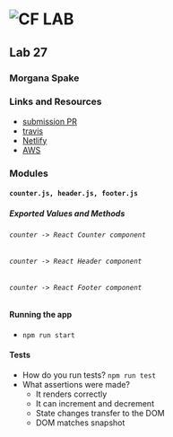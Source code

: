 ![CF](http://i.imgur.com/7v5ASc8.png) LAB  
=================================================  
  
## Lab 27  
  
### Morgana Spake  
  
### Links and Resources  
* [submission PR](https://github.com/401-advanced-javascript-mspake/lab-27/pull/1)  
* [travis](https://www.travis-ci.com/401-advanced-javascript-mspake/lab-27)  
* [Netlify](https://competent-einstein-63fc75.netlify.com/#)   
* [AWS](https://tests-and-styling.d1sqzndvbbhh49.amplifyapp.com/)    
  
### Modules   
#### `counter.js, header.js, footer.js`    
##### Exported Values and Methods  
  
###### `counter -> React Counter component`  
###### `counter -> React Header component`  
###### `counter -> React Footer component`  
  
#### Running the app  
* `npm run start`  
  
#### Tests  
* How do you run tests? `npm run test`  
* What assertions were made?  
  - It renders correctly  
  - It can increment and decrement  
  - State changes transfer to the DOM  
  - DOM matches snapshot  
